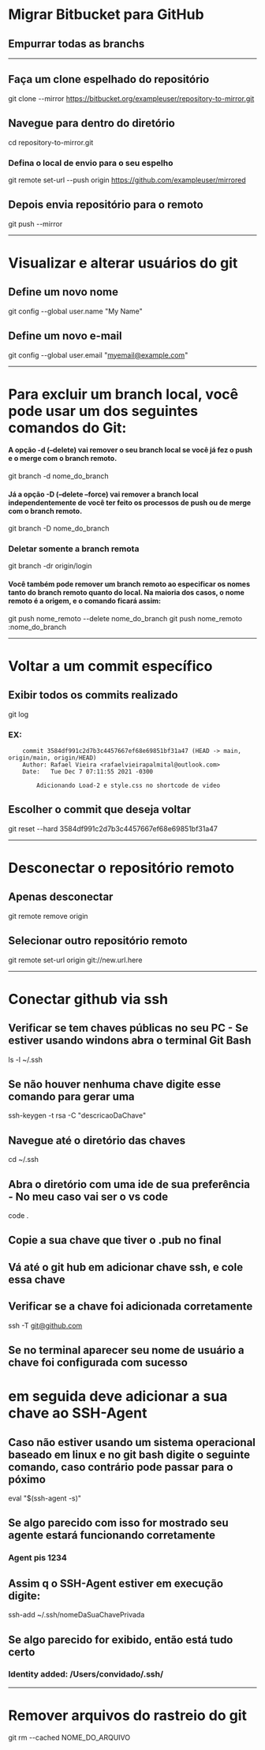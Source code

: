 # Migrar Bitbucket para GitHub
## Empurrar todas as branchs

---------------------------------------------------------------------------------
## Faça um clone espelhado do repositório
git clone --mirror https://bitbucket.org/exampleuser/repository-to-mirror.git

## Navegue para dentro do diretório
cd repository-to-mirror.git

### Defina o local de envio para o seu espelho
git remote set-url --push origin https://github.com/exampleuser/mirrored

## Depois envia repositório para o remoto
git push --mirror

---------------------------------------------------------------------------------
# Visualizar e alterar usuários do git

## Define um novo nome
git config --global user.name "My Name"

## Define um novo e-mail
git config --global user.email "myemail@example.com"

---------------------------------------------------------------------------------
# Para excluir um branch local, você pode usar um dos seguintes comandos do Git:

#### A opção -d (–delete) vai remover o seu branch local se você já fez o push e o merge com o branch remoto.
git branch -d nome_do_branch

#### Já a opção -D  (–delete –force) vai remover a branch local independentemente de você ter feito os processos de push ou de merge com o branch remoto.
git branch -D nome_do_branch

### Deletar somente a branch remota
git branch -dr origin/login 

#### Você também pode remover um branch remoto ao especificar os nomes tanto do branch remoto quanto do local. Na maioria dos casos, o nome remoto é a origem, e o comando ficará assim:

git push nome_remoto --delete nome_do_branch
git push nome_remoto :nome_do_branch

---------------------------------------------------------------------------------
# Voltar a um commit específico

## Exibir todos os commits realizado

git log

### EX:   
        commit 3584df991c2d7b3c4457667ef68e69851bf31a47 (HEAD -> main, origin/main, origin/HEAD)
        Author: Rafael Vieira <rafaelvieirapalmital@outlook.com>
        Date:   Tue Dec 7 07:11:55 2021 -0300

            Adicionando Load-2 e style.css no shortcode de video

## Escolher o commit que deseja voltar

git reset --hard 3584df991c2d7b3c4457667ef68e69851bf31a47

---------------------------------------------------------------------------------

# Desconectar o repositório remoto

## Apenas desconectar
git remote remove origin

## Selecionar outro repositório remoto
git remote set-url origin git://new.url.here

---------------------------------------------------------------------------------

# Conectar github via ssh

## Verificar se tem chaves públicas no seu PC - Se estiver usando windons abra o terminal Git Bash
ls -l ~/.ssh

## Se não houver nenhuma chave digite esse comando para gerar uma
ssh-keygen -t rsa -C "descricaoDaChave"

## Navegue até o diretório das chaves
cd ~/.ssh

## Abra o diretório com uma ide de sua preferência - No meu caso vai ser o vs code
code .

## Copie a sua chave  que tiver o .pub no final

## Vá até o git hub em adicionar chave ssh, e cole essa chave

## Verificar se a chave foi adicionada corretamente
ssh -T git@github.com

## Se no terminal aparecer seu nome de usuário a chave foi configurada com sucesso

# em seguida deve adicionar a sua chave ao SSH-Agent

## Caso não estiver usando um sistema operacional baseado em linux e no git bash digite o seguinte comando, caso contrário pode passar para o póximo
eval "$(ssh-agent -s)"

## Se algo parecido com isso for mostrado seu agente estará funcionando corretamente
### Agent pis 1234

## Assim q o SSH-Agent estiver em execução digite:
ssh-add ~/.ssh/nomeDaSuaChavePrivada

## Se algo parecido for exibido, então está tudo certo
### Identity added: /Users/convidado/.ssh/

---------------------------------------------------------------------------------

# Remover arquivos do rastreio do git

git rm --cached NOME_DO_ARQUIVO
